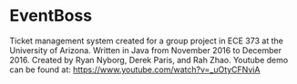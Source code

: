 # EventBoss
Ticket management system created for a group project in ECE 373 at the University of Arizona.
Written in Java from November 2016 to December 2016.
Created by Ryan Nyborg, Derek Paris, and Rah Zhao.
Youtube demo can be found at: https://www.youtube.com/watch?v=_uOtyCFNviA
